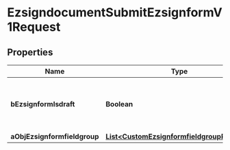 

# EzsigndocumentSubmitEzsignformV1Request

## Properties

Name | Type | Description | Notes
------------ | ------------- | ------------- | -------------
**bEzsignformIsdraft** | **Boolean** | Whether the Ezsignform submitted is a draft or not. | 
**aObjEzsignformfieldgroup** | [**List&lt;CustomEzsignformfieldgroupRequest&gt;**](CustomEzsignformfieldgroupRequest.md) |  | 




